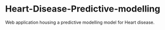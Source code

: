 # Heart-Disease-Predictive-modelling
Web application housing a predictive modelling model for Heart disease. 
